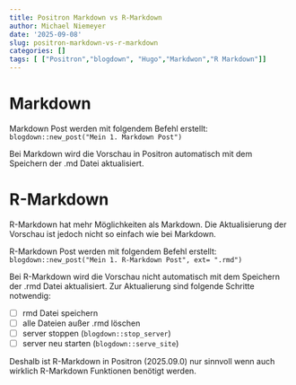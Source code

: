 ```yaml
---
title: Positron Markdown vs R-Markdown
author: Michael Niemeyer
date: '2025-09-08'
slug: positron-markdown-vs-r-markdown
categories: []
tags: [ ["Positron","blogdown", "Hugo","Markdwon","R Markdown"]]
---
```


# Markdown

Markdown Post werden mit folgendem Befehl erstellt:
`blogdown::new_post("Mein 1. Markdown Post")`

Bei Markdown wird die Vorschau in Positron automatisch mit dem Speichern der .md Datei aktualisiert.


# R-Markdown

R-Markdown hat mehr Möglichkeiten als Markdown. Die Aktualisierung der Vorschau ist jedoch nicht so einfach wie bei Markdown.

R-Markdown Post werden mit folgendem Befehl erstellt:
`blogdown::new_post("Mein 1. R-Markdown Post", ext= ".rmd")`

Bei R-Markdown wird die Vorschau nicht automatisch mit dem Speichern der .rmd Datei aktualisiert.
Zur Aktualierung sind folgende Schritte notwendig:

- [ ] rmd Datei speichern
- [ ] alle Dateien außer .rmd löschen
- [ ] server stoppen (`blogdown::stop_server`)
- [ ] server neu starten (`blogdown::serve_site`)

Deshalb ist R-Markdown in Positron (2025.09.0) nur sinnvoll wenn auch wirklich R-Markdown Funktionen benötigt werden.

